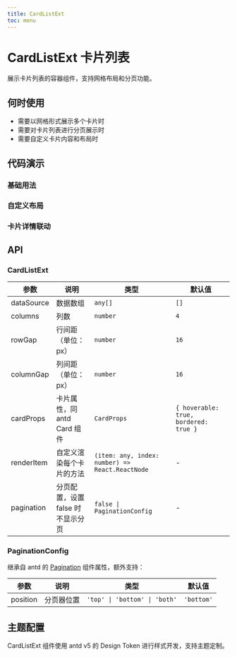 ```yaml
---
title: CardListExt
toc: menu
---
```


# CardListExt 卡片列表

展示卡片列表的容器组件，支持网格布局和分页功能。

## 何时使用

- 需要以网格形式展示多个卡片时
- 需要对卡片列表进行分页展示时
- 需要自定义卡片内容和布局时

## 代码演示

### 基础用法

<code src="../../packages/antd-ext/examples/CardListExt"></code>

### 自定义布局

<code src="../../packages/antd-ext/examples/CardListExt/CustomLayout"></code>

### 卡片详情联动

<code src="../../packages/antd-ext/examples/CardListExt/CardListDetail"></code>

## API

### CardListExt

| 参数 | 说明 | 类型 | 默认值 |
| --- | --- | --- | --- |
| dataSource | 数据数组 | `any[]` | `[]` |
| columns | 列数 | `number` | `4` |
| rowGap | 行间距（单位：px） | `number` | `16` |
| columnGap | 列间距（单位：px） | `number` | `16` |
| cardProps | 卡片属性，同 antd Card 组件 | `CardProps` | `{ hoverable: true, bordered: true }` |
| renderItem | 自定义渲染每个卡片的方法 | `(item: any, index: number) => React.ReactNode` | - |
| pagination | 分页配置，设置 false 时不显示分页 | `false \| PaginationConfig` | - |

### PaginationConfig

继承自 antd 的 [Pagination](https://ant.design/components/pagination-cn) 组件属性，额外支持：

| 参数 | 说明 | 类型 | 默认值 |
| --- | --- | --- | --- |
| position | 分页器位置 | `'top' \| 'bottom' \| 'both'` | `'bottom'` |

## 主题配置

CardListExt 组件使用 antd v5 的 Design Token 进行样式开发，支持主题定制。 
